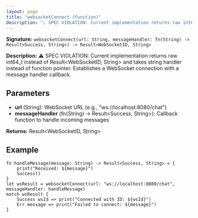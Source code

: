 ```yaml
---
layout: page
title: "websocketConnect (Function)"
description: "⚠️ SPEC VIOLATION: Current implementation returns raw int64_t instead of Result<WebSocketID, String> and takes string handler instead of function pointer. Establishes a WebSocket connection with a message handler callback."
---
```


**Signature:** `websocketConnect(url: String, messageHandler: fn(String) -> Result<Success, String>) -> Result<WebSocketID, String>`

**Description:** ⚠️ SPEC VIOLATION: Current implementation returns raw int64_t instead of Result<WebSocketID, String> and takes string handler instead of function pointer. Establishes a WebSocket connection with a message handler callback.

## Parameters

- **url** (String): WebSocket URL (e.g., "ws://localhost:8080/chat")
- **messageHandler** (fn(String) -> Result<Success, String>): Callback function to handle incoming messages

**Returns:** Result<WebSocketID, String>

## Example

```osprey
fn handleMessage(message: String) -> Result<Success, String> = {
    print("Received: ${message}")
    Success()
}
let wsResult = websocketConnect(url: "ws://localhost:8080/chat", messageHandler: handleMessage)
match wsResult {
    Success wsId => print("Connected with ID: ${wsId}")
    Err message => print("Failed to connect: ${message}")
}
```
